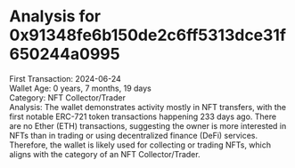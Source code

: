# Analysis for 0x91348fe6b150de2c6ff5313dce31f650244a0995

First Transaction: 2024-06-24  
Wallet Age: 0 years, 7 months, 19 days  
Category: NFT Collector/Trader  
Analysis: The wallet demonstrates activity mostly in NFT transfers, with the first notable ERC-721 token transactions happening 233 days ago. There are no Ether (ETH) transactions, suggesting the owner is more interested in NFTs than in trading or using decentralized finance (DeFi) services. Therefore, the wallet is likely used for collecting or trading NFTs, which aligns with the category of an NFT Collector/Trader.